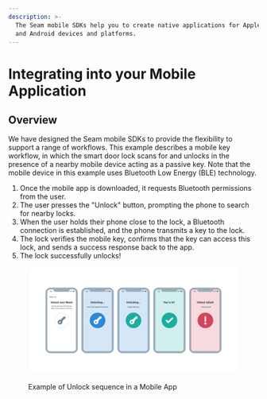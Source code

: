 ```yaml
---
description: >-
  The Seam mobile SDKs help you to create native applications for Apple (iOS)
  and Android devices and platforms.
---
```


# Integrating into your Mobile Application

## Overview

We have designed the Seam mobile SDKs to provide the flexibility to support a range of workflows. This example describes a mobile key workflow, in which the smart door lock scans for and unlocks in the presence of a nearby mobile device acting as a passive key. Note that the mobile device in this example uses Bluetooth Low Energy (BLE) technology.

1. Once the mobile app is downloaded, it requests Bluetooth permissions from the user.
2. The user presses the "Unlock" button, prompting the phone to search for nearby locks.
3. When the user holds their phone close to the lock, a Bluetooth connection is established, and the phone transmits a key to the lock.
4. The lock verifies the mobile key, confirms that the key can access this lock, and sends a success response back to the app.
5. The lock successfully unlocks!

<figure><img src="../../../.gitbook/assets/image (3).png" alt=""><figcaption><p>Example of Unlock sequence in a Mobile App</p></figcaption></figure>


